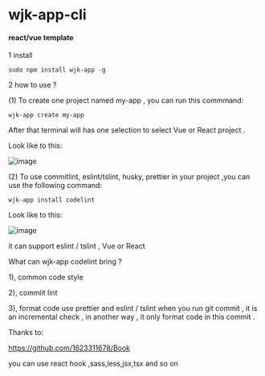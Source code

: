# wjk-app-cli

#### react/vue template 
 1 install 
 
 ```
 sudo npm install wjk-app -g
 ```
 
 2 how to use ?
 
(1) To create one project named my-app , you can run this commmand:

```
wjk-app create my-app 
``` 
After that terminal will has one selection to select Vue or React project .

Look like to this:

![image](https://user-images.githubusercontent.com/41052302/153760203-d16566cb-e4e0-40b2-99d5-0783f4b8c19a.png)

(2) To use commitlint, eslint/tslint, husky, prettier in your project ,you can use the following command:

```
wjk-app install codelint
```
Look like to this:

![image](https://user-images.githubusercontent.com/41052302/153760359-110fda51-690a-4282-9189-1a8c65098b93.png)

it can support eslint / tslint , Vue or React 

What can wjk-app codelint bring ?

1),  common code style

2),  commlit lint 

3), format code use prettier and eslint / tslint  when you run git commit , it is an incremental check , in another way , it only format code in this commit .

Thanks to:

https://github.com/1623311678/Book

you can use react hook ,sass,less,jsx,tsx and so on
